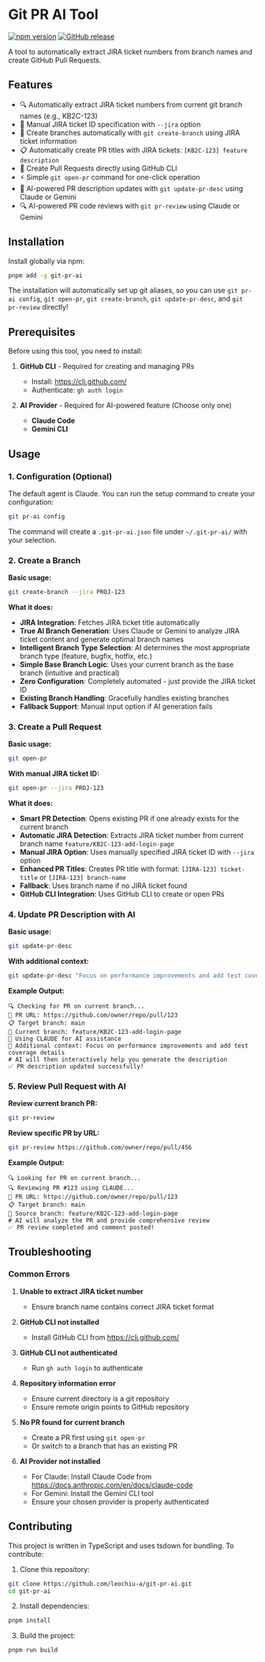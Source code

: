 # Git PR AI Tool

[![npm version](https://badge.fury.io/js/git-pr-ai.svg)](https://badge.fury.io/js/git-pr-ai)
[![GitHub release](https://img.shields.io/github/release/leochiu-a/git-pr-ai.svg)](https://github.com/leochiu-a/git-pr-ai/releases)

A tool to automatically extract JIRA ticket numbers from branch names and create GitHub Pull Requests.

## Features

- 🔍 Automatically extract JIRA ticket numbers from current git branch names (e.g., KB2C-123)
- 🎯 Manual JIRA ticket ID specification with `--jira` option
- 🌿 Create branches automatically with `git create-branch` using JIRA ticket information
- 📋 Automatically create PR titles with JIRA tickets: `[KB2C-123] feature description`
- 🚀 Create Pull Requests directly using GitHub CLI
- ⚡ Simple `git open-pr` command for one-click operation
- 🤖 AI-powered PR description updates with `git update-pr-desc` using Claude or Gemini
- 🔍 AI-powered PR code reviews with `git pr-review` using Claude or Gemini

## Installation

Install globally via npm:

```bash
pnpm add -g git-pr-ai
```

The installation will automatically set up git aliases, so you can use `git pr-ai config`, `git open-pr`, `git create-branch`, `git update-pr-desc`, and `git pr-review` directly!

## Prerequisites

Before using this tool, you need to install:

1. **GitHub CLI** - Required for creating and managing PRs
   - Install: https://cli.github.com/
   - Authenticate: `gh auth login`

2. **AI Provider** - Required for AI-powered feature (Choose only one)
   - **Claude Code**
   - **Gemini CLI**

## Usage

### 1. Configuration (Optional)

The default agent is Claude. You can run the setup command to create your configuration:

```bash
git pr-ai config
```

The command will create a `.git-pr-ai.json` file under `~/.git-pr-ai/` with your selection.

### 2. Create a Branch

**Basic usage:**

```bash
git create-branch --jira PROJ-123
```

**What it does:**

- **JIRA Integration**: Fetches JIRA ticket title automatically
- **True AI Branch Generation**: Uses Claude or Gemini to analyze JIRA ticket content and generate optimal branch names
- **Intelligent Branch Type Selection**: AI determines the most appropriate branch type (feature, bugfix, hotfix, etc.)
- **Simple Base Branch Logic**: Uses your current branch as the base branch (intuitive and practical)
- **Zero Configuration**: Completely automated - just provide the JIRA ticket ID
- **Existing Branch Handling**: Gracefully handles existing branches
- **Fallback Support**: Manual input option if AI generation fails

### 3. Create a Pull Request

**Basic usage:**

```bash
git open-pr
```

**With manual JIRA ticket ID:**

```bash
git open-pr --jira PROJ-123
```

**What it does:**

- **Smart PR Detection**: Opens existing PR if one already exists for the current branch
- **Automatic JIRA Detection**: Extracts JIRA ticket number from current branch name `feature/KB2C-123-add-login-page`
- **Manual JIRA Option**: Uses manually specified JIRA ticket ID with `--jira` option
- **Enhanced PR Titles**: Creates PR title with format: `[JIRA-123] ticket-title` or `[JIRA-123] branch-name`
- **Fallback**: Uses branch name if no JIRA ticket found
- **GitHub CLI Integration**: Uses GitHub CLI to create or open PRs

### 4. Update PR Description with AI

**Basic usage:**

```bash
git update-pr-desc
```

**With additional context:**

```bash
git update-pr-desc "Focus on performance improvements and add test coverage details"
```

**Example Output:**

```
🔍 Checking for PR on current branch...
🔗 PR URL: https://github.com/owner/repo/pull/123
📋 Target branch: main
🌿 Current branch: feature/KB2C-123-add-login-page
🤖 Using CLAUDE for AI assistance
📝 Additional context: Focus on performance improvements and add test coverage details
# AI will then interactively help you generate the description
✅ PR description updated successfully!
```

### 5. Review Pull Request with AI

**Review current branch PR:**

```bash
git pr-review
```

**Review specific PR by URL:**

```bash
git pr-review https://github.com/owner/repo/pull/456
```

**Example Output:**

```
🔍 Looking for PR on current branch...
🔍 Reviewing PR #123 using CLAUDE...
🔗 PR URL: https://github.com/owner/repo/pull/123
📋 Target branch: main
🌿 Source branch: feature/KB2C-123-add-login-page
# AI will analyze the PR and provide comprehensive review
✅ PR review completed and comment posted!
```

## Troubleshooting

### Common Errors

1. **Unable to extract JIRA ticket number**
   - Ensure branch name contains correct JIRA ticket format

2. **GitHub CLI not installed**
   - Install GitHub CLI from https://cli.github.com/

3. **GitHub CLI not authenticated**
   - Run `gh auth login` to authenticate

4. **Repository information error**
   - Ensure current directory is a git repository
   - Ensure remote origin points to GitHub repository

5. **No PR found for current branch**
   - Create a PR first using `git open-pr`
   - Or switch to a branch that has an existing PR

6. **AI Provider not installed**
   - For Claude: Install Claude Code from https://docs.anthropic.com/en/docs/claude-code
   - For Gemini: Install the Gemini CLI tool
   - Ensure your chosen provider is properly authenticated

## Contributing

This project is written in TypeScript and uses tsdown for bundling. To contribute:

1. Clone this repository:

```bash
git clone https://github.com/leochiu-a/git-pr-ai.git
cd git-pr-ai
```

2. Install dependencies:

```bash
pnpm install
```

3. Build the project:

```bash
pnpm run build
```
